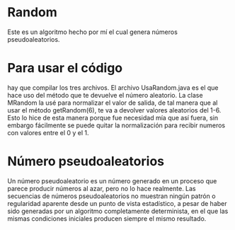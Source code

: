 # Random
Este es un algoritmo hecho por mí el cual genera números pseudoaleatorios.

# Para usar el código
hay que compilar los tres archivos. El archivo UsaRandom.java es el que hace uso del método que te devuelve el número aleatorio. 
La clase MRandom la usé para normalizar el valor de salida, de tal manera que al usar el método getRandom(6), te va a devolver valores aleatorios del 1-6.
Esto lo hice de esta manera porque fue necesidad mía que así fuera, sin embargo fácilmente se puede quitar la normalización para recibir numeros con valores entre el 0 y el 1.

# Número pseudoaleatorios
Un número pseudoaleatorio es un número generado en un proceso que parece producir números al azar, pero no lo hace realmente. Las secuencias de números pseudoaleatorios no muestran ningún patrón o regularidad aparente desde un punto de vista estadístico, a pesar de haber sido generadas por un algoritmo completamente determinista, en el que las mismas condiciones iniciales producen siempre el mismo resultado.
